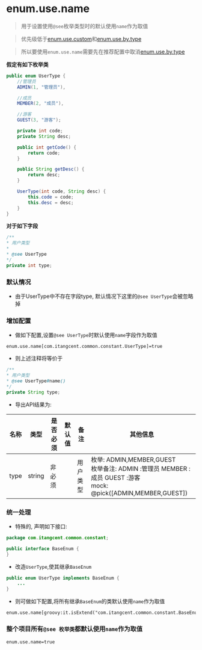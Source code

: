 # enum.use.name

> 用于设置使用`@see`枚举类型时的默认使用`name`作为取值

> 优先级低于[enum.use.custom](enum_use_custom.md)和[enum.use.by.type](enum_use_by_type.md)

> 所以要使用`enum.use.name`需要先在推荐配置中取消[enum.use.by.type](enum_use_by_type.md)


**假定有如下枚举类** 

```java
public enum UserType {
    //管理员
    ADMIN(1, "管理员"),

    //成员
    MEMBER(2, "成员"),

    //游客
    GUEST(3, "游客");

    private int code;
    private String desc;

    public int getCode() {
        return code;
    }

    public String getDesc() {
        return desc;
    }

    UserType(int code, String desc) {
        this.code = code;
        this.desc = desc;
    }
}
```

**对于如下字段**

```java
/**
* 用户类型
*
* @see UserType
*/
private int type;
```

### 默认情况

- 由于UserType中不存在字段type, 默认情况下这里的`@see UserType`会被忽略掉

### 增加配置

- 做如下配置,设置`@see UserType`时默认使用`name`字段作为取值

```properties
enum.use.name[com.itangcent.common.constant.UserType]=true
```

- 则上述注释将等价于

```java
/**
* 用户类型
* @see UserType#name()
*/
private String type;
```

- 导出API结果为:

| 名称 | 类型 | 是否必须 | 默认值 | 备注 | 其他信息 |
| --- | --- | --- | --- | --- | --- |
| type | string | 非必须 | | 用户类型 | 枚举: ADMIN,MEMBER,GUEST<br>枚举备注: ADMIN :管理员 MEMBER :成员 GUEST :游客<br>mock: @pick([ADMIN,MEMBER,GUEST])



### 统一处理

- 特殊的, 声明如下接口:

```java
package com.itangcent.common.constant;

public interface BaseEnum {
}
```

- 改造`UserType`,使其继承`BaseEnum`

```java
public enum UserType implements BaseEnum {
    ...
}
```

- 则可做如下配置,将所有继承`BaseEnum`的类默认使用`name`作为取值

```properties
enum.use.name[groovy:it.isExtend("com.itangcent.common.constant.BaseEnum")]=true
```

### 整个项目所有`@see 枚举类`都默认使用`name`作为取值


```properties
enum.use.name=true
```

